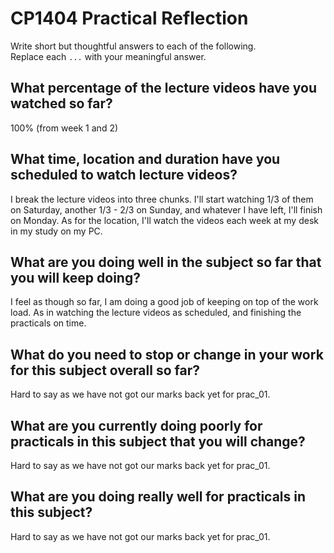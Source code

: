 # CP1404 Practical Reflection

Write short but thoughtful answers to each of the following.  
Replace each `...` with your meaningful answer.

## What percentage of the lecture videos have you watched so far?

100% (from week 1 and 2)

## What time, location and duration have you scheduled to watch lecture videos?

I break the lecture videos into three chunks. I'll start watching 1/3 of them on Saturday, another 1/3 - 2/3 on Sunday, and whatever I have left, I'll finish on Monday. As for the location, I'll watch the videos each week at my desk in my study on my PC. 
## What are you doing well in the subject so far that you will keep doing?

I feel as though so far, I am doing a good job of keeping on top of the work load. As in watching the lecture videos as scheduled, and finishing the practicals on time. 

## What do you need to stop or change in your work for this subject overall so far?

Hard to say as we have not got our marks back yet for prac_01. 

## What are you currently doing poorly for practicals in this subject that you will change?

Hard to say as we have not got our marks back yet for prac_01. 

## What are you doing really well for practicals in this subject?

Hard to say as we have not got our marks back yet for prac_01. 